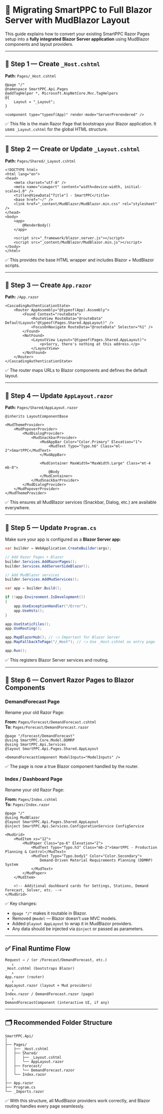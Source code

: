 
# 🧱 Migrating SmartPPC to Full Blazor Server with MudBlazor Layout

This guide explains how to convert your existing SmartPPC Razor Pages setup into a **fully integrated Blazor Server application** using MudBlazor components and layout providers.

---

## 🧩 Step 1 — Create `_Host.cshtml`

**Path:** `Pages/_Host.cshtml`

```razor
@page "/"
@namespace SmartPPC.Api.Pages
@addTagHelper *, Microsoft.AspNetCore.Mvc.TagHelpers
@{
    Layout = "_Layout";
}

<component type="typeof(App)" render-mode="ServerPrerendered" />
```

✅ This file is the main Razor Page that bootstraps your Blazor application. It uses `_Layout.cshtml` for the global HTML structure.

---

## 🧩 Step 2 — Create or Update `_Layout.cshtml`

**Path:** `Pages/Shared/_Layout.cshtml`

```razor
<!DOCTYPE html>
<html lang="en">
<head>
    <meta charset="utf-8" />
    <meta name="viewport" content="width=device-width, initial-scale=1.0" />
    <title>@ViewData["Title"] - SmartPPC</title>
    <base href="~/" />
    <link href="_content/MudBlazor/MudBlazor.min.css" rel="stylesheet" />
</head>
<body>
    <app>
        @RenderBody()
    </app>

    <script src="_framework/blazor.server.js"></script>
    <script src="_content/MudBlazor/MudBlazor.min.js"></script>
</body>
</html>
```

✅ This provides the base HTML wrapper and includes Blazor + MudBlazor scripts.

---

## 🧩 Step 3 — Create `App.razor`

**Path:** `/App.razor`

```razor
<CascadingAuthenticationState>
    <Router AppAssembly="@typeof(App).Assembly">
        <Found Context="routeData">
            <RouteView RouteData="@routeData" DefaultLayout="@typeof(Pages.Shared.AppLayout)" />
            <FocusOnNavigate RouteData="@routeData" Selector="h1" />
        </Found>
        <NotFound>
            <LayoutView Layout="@typeof(Pages.Shared.AppLayout)">
                <p>Sorry, there's nothing at this address.</p>
            </LayoutView>
        </NotFound>
    </Router>
</CascadingAuthenticationState>
```

✅ The router maps URLs to Blazor components and defines the default layout.

---

## 🧩 Step 4 — Update `AppLayout.razor`

**Path:** `Pages/Shared/AppLayout.razor`

```razor
@inherits LayoutComponentBase

<MudThemeProvider>
    <MudPopoverProvider>
        <MudDialogProvider>
            <MudSnackbarProvider>
                <MudAppBar Color="Color.Primary" Elevation="1">
                    <MudText Typo="Typo.h6" Class="ml-2">SmartPPC</MudText>
                </MudAppBar>

                <MudContainer MaxWidth="MaxWidth.Large" Class="mt-4 mb-8">
                    @Body
                </MudContainer>
            </MudSnackbarProvider>
        </MudDialogProvider>
    </MudPopoverProvider>
</MudThemeProvider>
```

✅ This ensures all MudBlazor services (Snackbar, Dialog, etc.) are available everywhere.

---

## 🧩 Step 5 — Update `Program.cs`

Make sure your app is configured as a **Blazor Server app**:

```csharp
var builder = WebApplication.CreateBuilder(args);

// Add Razor Pages + Blazor
builder.Services.AddRazorPages();
builder.Services.AddServerSideBlazor();

// Add MudBlazor services
builder.Services.AddMudServices();

var app = builder.Build();

if (!app.Environment.IsDevelopment())
{
    app.UseExceptionHandler("/Error");
    app.UseHsts();
}

app.UseStaticFiles();
app.UseRouting();

app.MapBlazorHub(); // 👈 Important for Blazor Server
app.MapFallbackToPage("/_Host"); // 👈 Use _Host.cshtml as entry page

app.Run();
```

✅ This registers Blazor Server services and routing.

---

## 🧩 Step 6 — Convert Razor Pages to Blazor Components

### DemandForecast Page

Rename your old Razor Page:

**From:** `Pages/Forecast/DemandForecast.cshtml`  
**To:** `Pages/Forecast/DemandForecast.razor`

```razor
@page "/Forecast/DemandForecast"
@using SmartPPC.Core.Model.DDMRP
@using SmartPPC.Api.Services
@layout SmartPPC.Api.Pages.Shared.AppLayout

<DemandForecastComponent ModelInputs="ModelInputs" />
```

✅ The page is now a true Blazor component handled by the router.

### Index / Dashboard Page

Rename your old Razor Page:

**From:** `Pages/Index.cshtml`  
**To:** `Pages/Index.razor`

```razor
@page "/"
@using MudBlazor
@layout SmartPPC.Api.Pages.Shared.AppLayout
@inject SmartPPC.Api.Services.ConfigurationService ConfigService

<MudGrid>
    <MudItem xs="12">
        <MudPaper Class="pa-6" Elevation="2">
            <MudText Typo="Typo.h3" Class="mb-2">SmartPPC - Production Planning & Control</MudText>
            <MudText Typo="Typo.body1" Color="Color.Secondary">
                Demand-Driven Material Requirements Planning (DDMRP) System
            </MudText>
        </MudPaper>
    </MudItem>

    <!-- Additional dashboard cards for Settings, Stations, Demand Forecast, Solver, etc. -->
</MudGrid>
```

✅ Key changes:
- `@page "/"` makes it routable in Blazor.
- Removed `@model` — Blazor doesn’t use MVC models.
- Added `@layout AppLayout` to wrap it in MudBlazor providers.
- Any data should be injected via `@inject` or passed as parameters.

---

## ✅ Final Runtime Flow

```
Request → / (or /Forecast/DemandForecast, etc.)
   ↓
_Host.cshtml (bootstraps Blazor)
   ↓
App.razor (router)
   ↓
AppLayout.razor (layout + Mud providers)
   ↓
Index.razor / DemandForecast.razor (page)
   ↓
DemandForecastComponent (interactive UI, if any)
```

---

## 🗂️ Recommended Folder Structure

```
SmartPPC.Api/
│
├── Pages/
│   ├── _Host.cshtml
│   ├── Shared/
│   │   ├── _Layout.cshtml
│   │   └── AppLayout.razor
│   ├── Forecast/
│   │   └── DemandForecast.razor
│   └── Index.razor
│
├── App.razor
├── Program.cs
└── _Imports.razor
```

✅ With this structure, all MudBlazor providers work correctly, and Blazor routing handles every page seamlessly.
